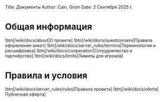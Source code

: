 Title: Документы
Author: Cain, Grom
Date: 2 Сентября 2025 г.

# Общая информация
!btn[/wiki/docs/about|О проекте]
!btn[/wiki/docs/questionnaire|Правила оформления анкет]
!btn[/wiki/docs/server_rules/termins|Терминология и расшифровка]
!btn[/wiki/docs/cooperation|Сотрудничество и партнёрство]
!btn[/wiki/docs/limits|Лимиты для игроков]

# Правила и условия
!btn[/wiki/docs/server_rules/rules|Правила проекта]
!btn[/wiki/docs/oferta|Публичная оферта]
